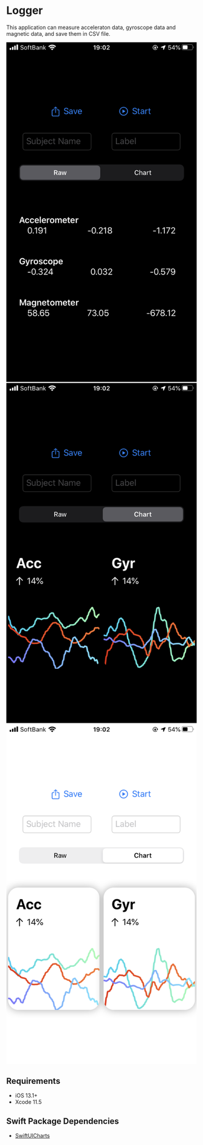 #  Logger

This application can measure acceleraton data, gyroscope data and magnetic data, and save them in CSV file.

![screen](materials/IMG_3838.PNG)
![screen_chart](materials/IMG_3837.PNG)
![screen_chart_light](materials/IMG_3836.PNG)

## Requirements
- iOS 13.1+
- Xcode 11.5

## Swift Package Dependencies
- [SwiftUICharts](https://github.com/AppPear/ChartView)
